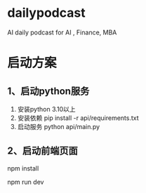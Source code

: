 # dailypodcast
AI daily podcast for AI , Finance, MBA


# 启动方案

## 1、启动python服务

1. 安装python 3.10以上
2. 安装依赖 pip install -r api/requirements.txt
3. 启动服务 python api/main.py


## 2、启动前端页面

npm install 

npm run dev
